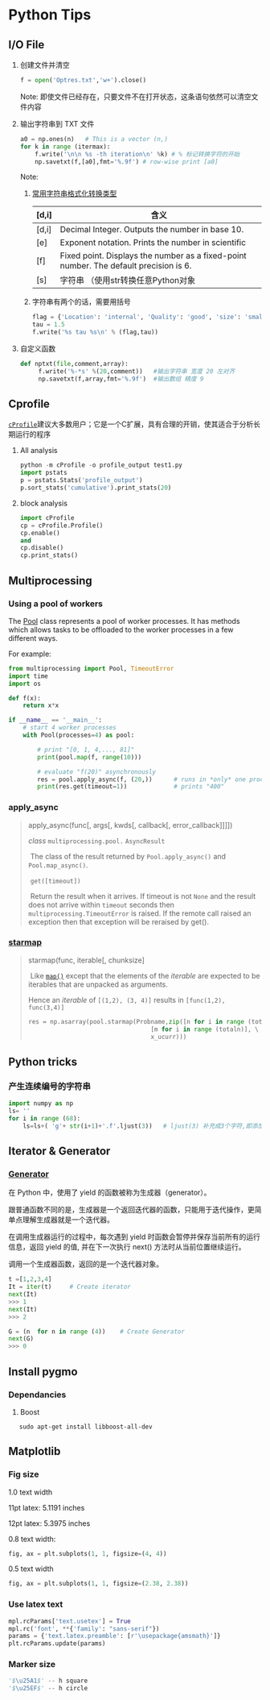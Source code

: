 # Python Tips

## I/O File

1. 创建文件并清空

   ```python
   f = open('Optres.txt','w+').close()
   ```

   Note: 即使文件已经存在，只要文件不在打开状态，这条语句依然可以清空文件内容

2. 输出字符串到 TXT 文件

   ```python
   a0 = np.ones(n)   # This is a vector (n,)
   for k in range (itermax):
       f.write('\n\n %s -th iteration\n' %k) # % 标记转换字符的开始
       np.savetxt(f,[a0],fmt='%.9f') # row-wise print [a0]  
   ```

   Note:

   1. [常用字符串格式化转换类型](https://docs.python.org/3.4/library/string.html)

      | [d,i] | 含义                                                         |
      | ----- | ------------------------------------------------------------ |
      | [d,i] | Decimal Integer. Outputs the number in base 10.              |
      | [e]   | Exponent notation. Prints the number in scientific           |
      | [f]   | Fixed point. Displays the number as a fixed-point number.  The default precision is 6. |
      | [s]   | 字符串 （使用str转换任意Python对象|

   2. 字符串有两个的话，需要用括号

      ```python
      flag = {'Location': 'internal', 'Quality': 'good', 'size': 'small'}
      tau = 1.5
      f.write('%s tau %s\n' % (flag,tau)) 
      ```

3. 自定义函数

   ```python
   def nptxt(file,comment,array):
        f.write('%-*s' %(20,comment))   #输出字符串 宽度 20 左对齐
        np.savetxt(f,array,fmt='%.9f')  #输出数组 精度 9
   ```

## Cprofile

[`cProfile`](http://doc.codingdict.com/python_352/library/profile.html)建议大多数用户；它是一个C扩展，具有合理的开销，使其适合于分析长期运行的程序

1. All analysis

   ```python
   python -m cProfile -o profile_output test1.py
   import pstats
   p = pstats.Stats('profile_output')
   p.sort_stats('cumulative').print_stats(20)
   ```

2. block analysis

   ```python
   import cProfile
   cp = cProfile.Profile()
   cp.enable()
   and
   cp.disable()
   cp.print_stats()
   ```

## Multiprocessing

### Using a pool of workers

The [Pool](https://docs.python.org/3/library/multiprocessing.html#multiprocessing.pool.Pool) class represents a pool of worker processes. It has methods which allows tasks to be offloaded to the worker processes in a few different ways.

For example:

```python
from multiprocessing import Pool, TimeoutError
import time
import os

def f(x):
    return x*x

if __name__ == '__main__':
    # start 4 worker processes
    with Pool(processes=4) as pool:

        # print "[0, 1, 4,..., 81]"
        print(pool.map(f, range(10)))

        # evaluate "f(20)" asynchronously
        res = pool.apply_async(f, (20,))      # runs in *only* one process
        print(res.get(timeout=1))             # prints "400"
```

### apply_async

>  apply_async(func[, args[, kwds[, callback[, error_callback]]]])
>
> *class* `multiprocessing.pool.` `AsyncResult`
>
> ​	The class of the result returned by `Pool.apply_async()` and `Pool.map_async()`.
>
> ​	 `get([timeout])`
>
> ​	Return the result when it arrives. If timeout is not `None` and the result does not arrive within `timeout` seconds then `multiprocessing.TimeoutError` is raised. If the remote call raised an exception then that exception will be reraised by get().

### [starmap](https://docs.python.org/3/library/multiprocessing.html#multiprocessing.pool.Pool.starmap)

> starmap(func, iterable[, chunksize]
>
> ​	Like [`map()`](https://docs.python.org/3/library/functions.html#map) except that the elements of the *iterable* are expected to be iterables that are unpacked as arguments.
>
> Hence an *iterable* of `[(1,2), (3, 4)]` results in `[func(1,2), func(3,4)]`
>
> ```python
> res = np.asarray(pool.starmap(Probname,zip([n for i in range (totaln)], \
>                                   [m for i in range (totaln)], \
>                                   x_ucurr)))
> ```


## Python tricks

### 产生连续编号的字符串

```python
import numpy as np
ls= ''
for i in range (68):
    ls=ls+( 'g'+ str(i+1)+'.f'.ljust(3))   # ljust(3) 补充成3个字符,即添加一个空格
```

##  Iterator & Generator

### [Generator](http://www.runoob.com/python3/python3-iterator-generator.html)

在 Python 中，使用了 yield 的函数被称为生成器（generator）。

跟普通函数不同的是，生成器是一个返回迭代器的函数，只能用于迭代操作，更简单点理解生成器就是一个迭代器。 

在调用生成器运行的过程中，每次遇到 yield 时函数会暂停并保存当前所有的运行信息，返回 yield 的值, 并在下一次执行 next() 方法时从当前位置继续运行。

调用一个生成器函数，返回的是一个迭代器对象。

```python
t =[1,2,3,4]
It = iter(t)     # Create iterator
next(It)
>>> 1
next(It)
>>> 2

G = (n  for n in range (4))    # Create Generator
next(G)
>>> 0

```

## Install pygmo

### Dependancies

1. Boost

```shell
   sudo apt-get install libboost-all-dev
```

## Matplotlib

### Fig size

1.0 text width

11pt latex: 5.1191 inches

12pt latex: 5.3975 inches

0.8 text width: 

```python
fig, ax = plt.subplots(1, 1, figsize=(4, 4))
```

0.5 text width

```python
fig, ax = plt.subplots(1, 1, figsize=(2.38, 2.38))
```

### Use latex text

```python
mpl.rcParams['text.usetex'] = True
mpl.rc('font', **{'family': "sans-serif"})
params = {'text.latex.preamble': [r'\usepackage{amsmath}']}
plt.rcParams.update(params)
```

### Marker size

```python
'$\u25A1$' -- h square
'$\u25EF$' -- h circle
```